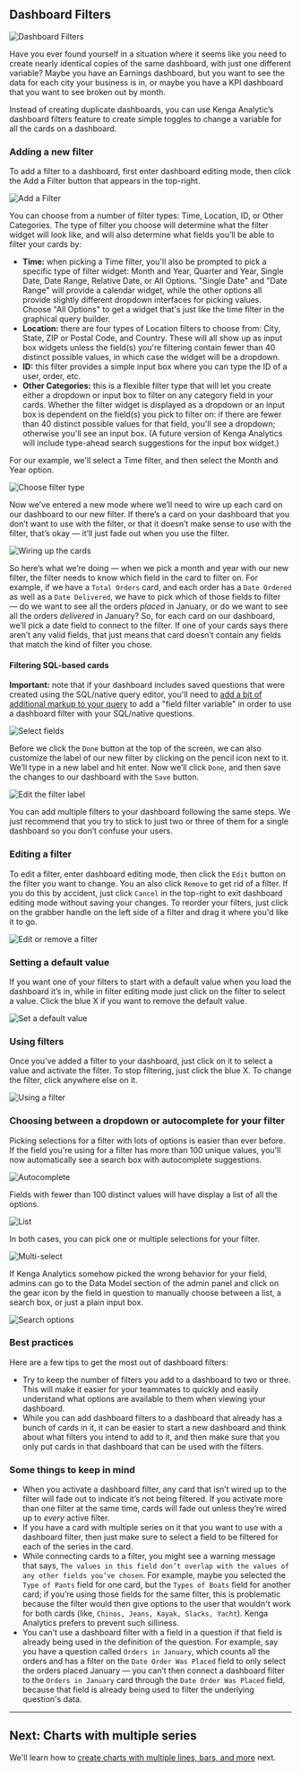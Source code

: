 ## Dashboard Filters

![Dashboard Filters](images/dashboard-filters/dashboard-filters.png)

Have you ever found yourself in a situation where it seems like you need to create nearly identical copies of the same dashboard, with just one different variable? Maybe you have an Earnings dashboard, but you want to see the data for each city your business is in, or maybe you have a KPI dashboard that you want to see broken out by month.

Instead of creating duplicate dashboards, you can use Kenga Analytic’s dashboard filters feature to create simple toggles to change a variable for all the cards on a dashboard.

### Adding a new filter

To add a filter to a dashboard, first enter dashboard editing mode, then click the Add a Filter button that appears in the top-right.

![Add a Filter](images/dashboard-filters/01-add-filter.png)

You can choose from a number of filter types: Time, Location, ID, or Other Categories. The type of filter you choose will determine what the filter widget will look like, and will also determine what fields you’ll be able to filter your cards by:
* **Time:** when picking a Time filter, you'll also be prompted to pick a specific type of filter widget: Month and Year, Quarter and Year, Single Date, Date Range, Relative Date, or All Options. "Single Date" and "Date Range" will provide a calendar widget, while the other options all provide slightly different dropdown interfaces for picking values. Choose "All Options" to get a widget that's just like the time filter in the graphical query builder.
* **Location:** there are four types of Location filters to choose from: City, State, ZIP or Postal Code, and Country. These will all show up as input box widgets unless the field(s) you're filtering contain fewer than 40 distinct possible values, in which case the widget will be a dropdown.
* **ID:** this filter provides a simple input box where you can type the ID of a user, order, etc.
* **Other Categories:** this is a flexible filter type that will let you create either a dropdown or input box to filter on any category field in your cards. Whether the filter widget is displayed as a dropdown or an input box is dependent on the field(s) you pick to filter on: if there are fewer than 40 distinct possible values for that field, you'll see a dropdown; otherwise you'll see an input box. (A future version of Kenga Analytics will include type-ahead search suggestions for the input box widget.)

For our example, we'll select a Time filter, and then select the Month and Year option.

![Choose filter type](images/dashboard-filters/02-filter-type.png)

Now we’ve entered a new mode where we’ll need to wire up each card on our dashboard to our new filter. If there’s a card on your dashboard that you don’t want to use with the filter, or that it doesn’t make sense to use with the filter, that’s okay — it’ll just fade out when you use the filter.

![Wiring up the cards](images/dashboard-filters/03-wiring-cards.png)

So here’s what we’re doing — when we pick a month and year with our new filter, the filter needs to know which field in the card to filter on. For example, if we have a `Total Orders` card, and each order has a `Date Ordered` as well as a `Date Delivered`, we have to pick which of those fields to filter — do we want to see all the orders *placed* in January, or do we want to see all the orders *delivered* in January? So, for each card on our dashboard, we’ll pick a date field to connect to the filter. If one of your cards says there aren’t any valid fields, that just means that card doesn’t contain any fields that match the kind of filter you chose.

#### Filtering SQL-based cards
**Important:** note that if your dashboard includes saved questions that were created using the SQL/native query editor, you'll need to [add a bit of additional markup to your query](13-sql-parameters.md) to add a "field filter variable" in order to use a dashboard filter with your SQL/native questions.

![Select fields](images/dashboard-filters/04-select-fields.png)

Before we click the `Done` button at the top of the screen, we can also customize the label of our new filter by clicking on the pencil icon next to it. We’ll type in a new label and hit enter. Now we’ll click `Done`, and then save the changes to our dashboard with the `Save` button.

![Edit the filter label](images/dashboard-filters/05-edit-label.png)

You can add multiple filters to your dashboard following the same steps. We just recommend that you try to stick to just two or three of them for a single dashboard so you don’t confuse your users.

### Editing a filter

To edit a filter, enter dashboard editing mode, then click the `Edit` button on the filter you want to change. You an also click `Remove` to get rid of a filter. If you do this by accident, just click `Cancel` in the top-right to exit dashboard editing mode without saving your changes. To reorder your filters, just click on the grabber handle on the left side of a filter and drag it where you'd like it to go.

![Edit or remove a filter](images/dashboard-filters/06-edit-and-remove.png)

### Setting a default value

If you want one of your filters to start with a default value when you load the dashboard it’s in, while in filter editing mode just click on the filter to select a value. Click the blue X if you want to remove the default value.

![Set a default value](images/dashboard-filters/07-default-value.png)

### Using filters

Once you’ve added a filter to your dashboard, just click on it to select a value and activate the filter. To stop filtering, just click the blue X. To change the filter, click anywhere else on it.

![Using a filter](images/dashboard-filters/08-use-filter.png)

### Choosing between a dropdown or autocomplete for your filter

Picking selections for a filter with lots of options is easier than ever before. If the field you're using for a filter has more than 100 unique values, you'll now automatically see a search box with autocomplete suggestions.

![Autocomplete](images/dashboard-filters/autocomplete.png)

Fields with fewer than 100 distinct values will have display a list of all the options.

![List](images/dashboard-filters/list.png)

In both cases, you can pick one or multiple selections for your filter.

![Multi-select](images/dashboard-filters/multi-select.png)

If Kenga Analytics somehow picked the wrong behavior for your field, admins can go to the Data Model section of the admin panel and click on the gear icon by the field in question to manually choose between a list, a search box, or just a plain input box.

![Search options](images/dashboard-filters/search-options.png)

### Best practices

Here are a few tips to get the most out of dashboard filters:
- Try to keep the number of filters you add to a dashboard to two or three. This will make it easier for your teammates to quickly and easily understand what options are available to them when viewing your dashboard.
- While you can add dashboard filters to a dashboard that already has a bunch of cards in it, it can be easier to start a new dashboard and think about what filters you intend to add to it, and then make sure that you only put cards in that dashboard that can be used with the filters.

### Some things to keep in mind

- When you activate a dashboard filter, any card that isn’t wired up to the filter will fade out to indicate it’s not being filtered. If you activate more than one filter at the same time, cards will fade out unless they’re wired up to *every* active filter.
- If you have a card with multiple series on it that you want to use with a dashboard filter, then just make sure to select a field to be filtered for each of the series in the card.
- While connecting cards to a filter, you might see a warning message that says, `The values in this field don’t overlap with the values of any other fields you’ve chosen`. For example, maybe you selected the `Type of Pants` field for one card, but the `Types of Boats` field for another card; if you’re using those fields for the same filter, this is problematic because the filter would then give options to the user that wouldn't work for both cards (like, `Chinos, Jeans, Kayak, Slacks, Yacht`). Kenga Analytics prefers to prevent such silliness.
- You can’t use a dashboard filter with a field in a question if that field is already being used in the definition of the question. For example, say you have a question called `Orders in January`, which counts all the orders and has a filter on the `Date Order Was Placed` field to only select the orders placed January — you can’t then connect a dashboard filter to the `Orders in January` card through the `Date Order Was Placed` field, because that field is already being used to filter the underlying question's data.

---

## Next: Charts with multiple series
We'll learn how to [create charts with multiple lines, bars, and more](09-multi-series-charting.md) next.
